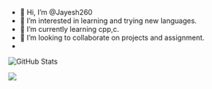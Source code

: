 - 👋 Hi, I’m @Jayesh260
- 👀 I’m interested in learning and trying new languages.
- 🌱 I’m currently learning cpp,c.
- 💞️ I’m looking to collaborate on projects and assignment.
- 
![GitHub Stats](https://github-readme-stats.vercel.app/api?username=Jayesh260&theme=ayu-mirage)

<img src="https://github-readme-stats.vercel.app/api/top-langs/?username=Jayesh260" />
